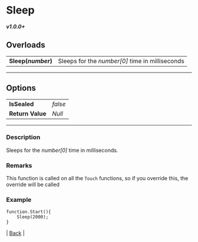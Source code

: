 # Sleep
***v1.0.0+***
## Overloads
|   |    | 
| :--- | :--- | 
| **Sleep(*number*)** | Sleeps for the *number[0]* time in milliseconds | 

---

## Options
|   |   | 
| :--- | :--- | 
| **IsSealed** | *false* | 
| **Return Value** | *Null* |

---

### Description
Sleeps for the *number[0]* time in milliseconds. 
### Remarks
This function is called on all the `Touch` functions, so if you override this, the override will be called
### Example
```
function.Start(){
	Sleep(2000);
}
```



| [Back](README.md) |